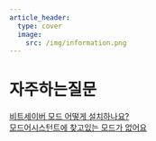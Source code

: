 ```yaml
---
article_header:
  type: cover
  image:
    src: /img/information.png
---
```


# 자주하는질문
[비트세이버 모드 어떻게 설치하나요?](https://bsckorea.github.io/2021/06/14/how-to-install-mode.html)<br>
[모드어시스턴트에 찾고있는 모드가 없어요](https://bsckorea.github.io/2021/06/14/umum.html)<br>
